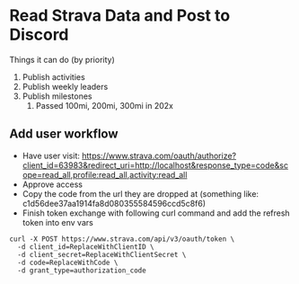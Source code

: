 # Read Strava Data and Post to Discord

Things it can do (by priority)
1. Publish activities
2. Publish weekly leaders
3. Publish milestones
   1. Passed 100mi, 200mi, 300mi in 202x

## Add user workflow

- Have user visit: https://www.strava.com/oauth/authorize?client_id=63983&redirect_uri=http://localhost&response_type=code&scope=read_all,profile:read_all,activity:read_all
- Approve access
- Copy the code from the url they are dropped at (something like: c1d56dee37aa1914fa8d080355584596ccd5c8f6)
- Finish token exchange with following curl command and add the refresh token into env vars

```
curl -X POST https://www.strava.com/api/v3/oauth/token \
  -d client_id=ReplaceWithClientID \
  -d client_secret=ReplaceWithClientSecret \
  -d code=ReplaceWithCode \
  -d grant_type=authorization_code
```
